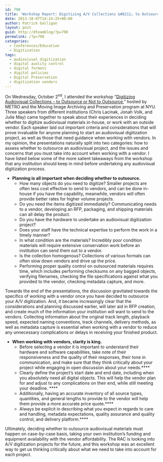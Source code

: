 ```yaml
---
id: 798
title: 'Workshop Report: Digitizing A/V Collections &#8211; to Outsource or Not to Outsource?'
date: 2013-10-07T14:24:25+00:00
author: Patrick Galligan
layout: post
guid: http://dteamblog/?p=798
permalink: /?p=798
categories:
  - Conferences/Education
  - Digitization
tags:
  - audiovisual digitization
  - digital auality control
  - digital formats
  - digital policies
  - Digital Preservation
  - digitization vendors
---
```

On Wednesday, October 2<sup>nd</sup>, I attended the workshop “<a href="http://metro.org/events/424/" target="_blank">Digitizing Audiovisual Collections &#8211; to Outsource or Not to Outsource</a>,” hosted by METRO and the Moving Image Archiving and Preservation program at NYU. Three speakers from different institutions (Chris Lacinak, Jonah Volk, and Julie May) came together to speak about their experiences in deciding whether to digitize audiovisual materials in-house, or work with an outside vendor. Each speaker laid out important criteria and considerations that will prove invaluable for anyone planning to start an audiovisual digitization project, as well as those that need guidance when working with vendors. In my opinion, the presentations naturally split into two categories: how to assess whether to outsource an audiovisual project, and the issues and concerns that you must take into account when working with a vendor. I have listed below some of the more salient takeaways from the workshop that any institution should keep in mind before undertaking any audiovisual digitization process.
  
<!--more-->

  * **Planning is all important when deciding whether to outsource.** 
      * How many objects do you need to digitize? Smaller projects are often less cost effective to send to vendors, and can be done in-house if you have the capability, meanwhile, vendors will often provide better rates for higher volume projects.
      * Do you need the items digitized immediately? Communicating needs to a vendor, developing an RFP, packaging, and shipping materials can all delay the product.
      * Do you have the hardware to undertake an audiovisual digitization project?
      * Does your staff have the technical expertise to perform the work in a timely manner?
      * In what condition are the materials? Incredibly poor condition materials will require extensive conservation work before an institution can send them out to a vendor.
      * Is the collection homogenous? Collections of various formats can often slow down vendors and drive up the price.
      * Performing proper quality control on outsourced materials requires time, which includes performing checksums on any bagged objects, verifying filenames, checking the file specifications against what you provided to the vendor, checking metadata capture, and more.

Towards the end of the presentations, the discussion gravitated towards the specifics of working with a vendor once you have decided to outsource your A/V digitization. And, it became increasingly clear that the considerations and planning discussed earlier, will later aid in RFP creation, and create much of the information your institution will want to send to the vendors. Collecting information about the original track length, playback speed, expected naming conventions, track channels, delivery methods, as well as metadata capture is essential when working with a vendor to reduce any unnecessary complications or delays in receiving your finished product.

  * **When working with vendors, clarity is king.** 
      * Before selecting a vendor it is important to understand their hardware and software capabilities, take note of their responsiveness and the quality of their responses, their tone in communication, and make sure that they think critically about your project while engaging in open discussion about your needs.****
      * Clearly define the project’s start date and end date, including when you absolutely need all digital objects. This will help the vendor plan for and adjust to any complications on their end, while still meeting your deadline. ****
      * Additionally, having an accurate inventory of all source types, quantities, and general lengths to provide to the vendor will help them provide a more accurate price quote.****
      * Always be explicit in describing what you expect in regards to care and handling, metadata expectations, quality assurance and quality control, and delivery platform.****

Ultimately, deciding whether to outsource audiovisual materials must happen on case-by-case basis, taking your own institution’s funding and equipment availability with the vendor affordability. The RAC is looking into A/V digitization projects for the future, and this workshop was an excellent way to get us thinking critically about what we need to take into account for each project.